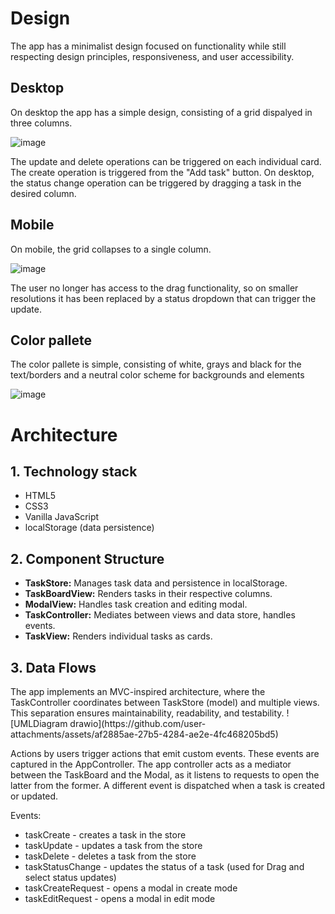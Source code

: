 <h1> Design </h1>
The app has a minimalist design focused on functionality while still respecting design principles, responsiveness, and user accessibility.

<h2> Desktop </h2>
On desktop the app has a simple design, consisting of a grid dispalyed in three columns.

![image](https://github.com/user-attachments/assets/065089cb-e6dd-40c7-8930-f3c0fc5b34f1)

The update and delete operations can be triggered on each individual card. The create operation is triggered from the "Add task" button.
On desktop, the status change operation can be triggered by dragging a task in the desired column.
<h2> Mobile </h2>

On mobile, the grid collapses to a single column.

![image](https://github.com/user-attachments/assets/bc02b035-f897-41bd-a211-7bca4d9f1192)


The user no longer has access to the drag functionality, so on smaller resolutions it has been replaced by a status dropdown that can trigger the update.

<h2>Color pallete</h2>
The color pallete is simple, consisting of white, grays and black for the text/borders and a neutral color scheme for backgrounds and elements

![image](https://github.com/user-attachments/assets/c3cb592d-16d2-4b31-b3b0-ee6a40e4be67)

<h1>Architecture</h2>
<h2>1. Technology stack</h2>
<ul>
  <li>HTML5</li>
  <li>CSS3</li>
  <li>Vanilla JavaScript</li>
  <li>localStorage (data persistence)</li>
</ul>

<h2>2. Component Structure</h2>
<ul>
  <li><b>TaskStore:</b> Manages task data and persistence in localStorage.</li>
  <li><b>TaskBoardView:</b> Renders tasks in their respective columns.</li>
  <li><b>ModalView:</b> Handles task creation and editing modal.</li>
  <li><b>TaskController:</b> Mediates between views and data store, handles events.</li>
  <li><b>TaskView:</b> Renders individual tasks as cards.</li>
</ul>

<h2>3. Data Flows</h2>
The app implements an MVC-inspired architecture, where the TaskController coordinates between TaskStore (model) and multiple views. 
This separation ensures maintainability, readability, and testability.
![UMLDiagram drawio](https://github.com/user-attachments/assets/af2885ae-27b5-4284-ae2e-4fc468205bd5)

Actions by users trigger actions that emit custom events. These events are captured in the AppController.
The app controller acts as a mediator between the TaskBoard and the Modal, as it listens to requests to open the latter from the former.
A different event is dispatched when a task is created or updated.

Events: 
<ul>
  <li>taskCreate - creates a task in the store </li>
  <li>taskUpdate - updates a task from the store</li>
  <li>taskDelete - deletes a task from the store</li>
  <li>taskStatusChange - updates the status of a task (used for Drag and select status updates)</li>
  <li>taskCreateRequest - opens a modal in create mode </li>
  <li>taskEditRequest - opens a modal in edit mode </li>
</ul>



